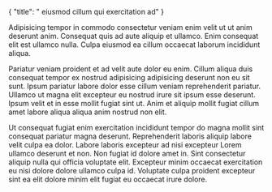 {
  "title": " eiusmod cillum qui exercitation ad"
}

Adipisicing tempor in commodo consectetur veniam enim velit ut ut anim deserunt anim. Consequat quis ad aute aliquip et ullamco. Enim consequat elit est ullamco nulla. Culpa eiusmod ea cillum occaecat laborum incididunt aliqua.

Pariatur veniam proident et ad velit aute dolor eu enim. Cillum aliqua duis consequat tempor ex nostrud adipisicing adipisicing deserunt non eu sit sunt. Ipsum pariatur labore dolor esse cillum veniam reprehenderit pariatur. Ullamco ut magna elit excepteur eu nostrud irure sit ipsum esse deserunt. Ipsum velit et in esse mollit fugiat sint ut. Anim et aliquip mollit fugiat cillum amet labore aliqua aliqua anim nostrud non elit.

Ut consequat fugiat enim exercitation incididunt tempor do magna mollit sint consequat pariatur magna deserunt. Reprehenderit laboris aliquip labore velit culpa ea dolor. Labore laboris excepteur ad nisi excepteur Lorem ullamco deserunt et non. Non fugiat id dolore amet in. Sint consectetur aliquip nulla qui officia voluptate elit. Excepteur minim occaecat exercitation eu nisi dolore dolore ullamco culpa id. Voluptate culpa proident excepteur sint ea elit dolore minim elit fugiat eu occaecat irure dolore.